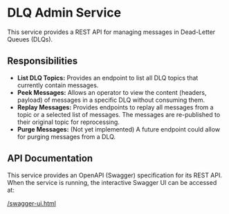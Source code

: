 # DLQ Admin Service

This service provides a REST API for managing messages in Dead-Letter Queues (DLQs).

## Responsibilities

-   **List DLQ Topics:** Provides an endpoint to list all DLQ topics that currently contain messages.
-   **Peek Messages:** Allows an operator to view the content (headers, payload) of messages in a specific DLQ without consuming them.
-   **Replay Messages:** Provides endpoints to replay all messages from a topic or a selected list of messages. The messages are re-published to their original topic for reprocessing.
-   **Purge Messages:** (Not yet implemented) A future endpoint could allow for purging messages from a DLQ.

## API Documentation

This service provides an OpenAPI (Swagger) specification for its REST API. When the service is running, the interactive Swagger UI can be accessed at:

[/swagger-ui.html](/swagger-ui.html)
